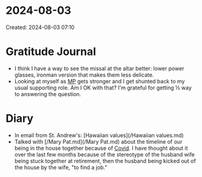 # 2024-08-03
Created: 2024-08-03 07:10

# Gratitude Journal 

- I think I have a way to see the missal at the altar better: lower power glasses, ironman version that makes them less delicate.
- Looking at myself as [MP](/MP.md) gets stronger and I get shunted back to my usual supporting role. Am I OK with that? I'm grateful for getting ½ way to answering the question.

# Diary 

- In email from St. Andrew's: [Hawaiian values](/Hawaiian values.md)
- Talked with [/Mary Pat.md](/Mary Pat.md) about the timeline of our being in the house together because of [Covid](/Covid.md). I have thought about it over the last few months because of the stereotype of the husband wife being stuck together at retirement, then the husband being kicked out of the house by the wife, "to find a job." 
